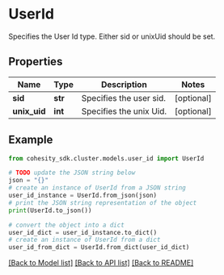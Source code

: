# UserId

Specifies the User Id type. Either sid or unixUid should be set.

## Properties

Name | Type | Description | Notes
------------ | ------------- | ------------- | -------------
**sid** | **str** | Specifies the user sid. | [optional] 
**unix_uid** | **int** | Specifies the unix Uid. | [optional] 

## Example

```python
from cohesity_sdk.cluster.models.user_id import UserId

# TODO update the JSON string below
json = "{}"
# create an instance of UserId from a JSON string
user_id_instance = UserId.from_json(json)
# print the JSON string representation of the object
print(UserId.to_json())

# convert the object into a dict
user_id_dict = user_id_instance.to_dict()
# create an instance of UserId from a dict
user_id_from_dict = UserId.from_dict(user_id_dict)
```
[[Back to Model list]](../README.md#documentation-for-models) [[Back to API list]](../README.md#documentation-for-api-endpoints) [[Back to README]](../README.md)



